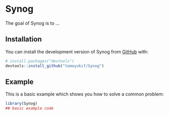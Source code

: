 
# Synog

<!-- badges: start -->
<!-- badges: end -->

The goal of Synog is to ...

## Installation

You can install the development version of Synog from [GitHub](https://github.com/) with:

``` r
# install.packages("devtools")
devtools::install_github("tomoyukif/Synog")
```

## Example

This is a basic example which shows you how to solve a common problem:

``` r
library(Synog)
## basic example code
```

